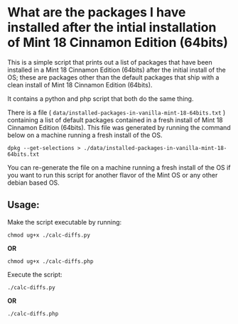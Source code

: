# What are the packages I have installed after the intial installation of Mint 18 Cinnamon Edition (64bits)

This is a simple script that prints out a list of packages that have been installed 
in a Mint 18 Cinnamon Edition (64bits) after the initial install of the OS; these are
packages other than the default packages that ship with a clean install of Mint 18 Cinnamon Edition (64bits).

It contains a python and php script that both do the same thing.

There is a file ( `data/installed-packages-in-vanilla-mint-18-64bits.txt` )
 containing a list of default packages contained in a fresh install
 of Mint 18 Cinnamon Edition (64bits). This file was generated by 
 running the command below on a machine running a fresh install
 of the OS.

 `dpkg --get-selections > ./data/installed-packages-in-vanilla-mint-18-64bits.txt`

 You can re-generate the file on a machine running a fresh install
 of the OS if you want to run this script for another flavor of the
 Mint OS or any other debian based OS.



## Usage:

Make the script executable by running: 

`chmod ug+x ./calc-diffs.py`

**OR**

`chmod ug+x ./calc-diffs.php`

Execute the script:

`./calc-diffs.py`

**OR**

`./calc-diffs.php`
